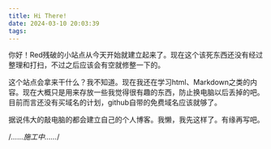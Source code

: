 ```yaml
---
title: Hi There!
date: 2024-03-10 20:03:39
tags:
---
```

你好！Red残破的小站点从今天开始就建立起来了。现在这个该死东西还没有经过整理和打扫，不过之后应该会有空就修整一下的。

这个站点会拿来干什么？我不知道。现在我还在学习html、Markdown之类的内容。现在大概只是用来存放一些我觉得很有趣的东西，防止换电脑以后丢掉的吧。目前而言还没有买域名的计划，github自带的免费域名应该就够了。

据说伟大的敲电脑的都会建立自己的个人博客。我懒，我先这样了。有缘再写吧。

/*……施工中……*/